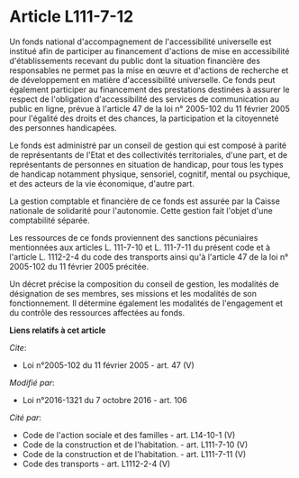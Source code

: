 # Article L111-7-12

Un fonds national d'accompagnement de l'accessibilité universelle est institué afin de participer au financement d'actions de
mise en accessibilité d'établissements recevant du public dont la situation financière des responsables ne permet pas la mise
en œuvre et d'actions de recherche et de développement en matière d'accessibilité universelle. Ce fonds peut également
participer au financement des prestations destinées à assurer le respect de l'obligation d'accessibilité des services de
communication au public en ligne, prévue à l'article 47 de la loi n° 2005-102 du 11 février 2005 pour l'égalité des droits et
des chances, la participation et la citoyenneté des personnes handicapées. 

Le fonds est administré par un conseil de gestion qui est composé à parité de représentants de l'Etat et des collectivités
territoriales, d'une part, et de représentants de personnes en situation de handicap, pour tous les types de handicap
notamment physique, sensoriel, cognitif, mental ou psychique, et des acteurs de la vie économique, d'autre part. 

La gestion comptable et financière de ce fonds est assurée par la Caisse nationale de solidarité pour l'autonomie. Cette
gestion fait l'objet d'une comptabilité séparée. 

Les ressources de ce fonds proviennent des sanctions pécuniaires mentionnées aux articles L. 111-7-10 et L. 111-7-11 du
présent code et à l'article L. 1112-2-4 du code des transports ainsi qu'à l'article 47 de la loi n° 2005-102 du 11 février
2005 précitée. 

Un décret précise la composition du conseil de gestion, les modalités de désignation de ses membres, ses missions et les
modalités de son fonctionnement. Il détermine également les modalités de l'engagement et du contrôle des ressources affectées
au fonds.

**Liens relatifs à cet article**

_Cite_:

  - Loi n°2005-102 du 11 février 2005 - art. 47 (V)

_Modifié par_:

  - Loi n°2016-1321 du 7 octobre 2016 - art. 106

_Cité par_:

  - Code de l'action sociale et des familles - art. L14-10-1 (V)
  - Code de la construction et de l'habitation. - art. L111-7-10 (V)
  - Code de la construction et de l'habitation. - art. L111-7-11 (V)
  - Code des transports - art. L1112-2-4 (V)
